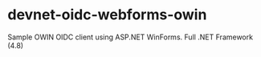 # devnet-oidc-webforms-owin
Sample OWIN OIDC client using ASP.NET WinForms. Full .NET Framework (4.8)
